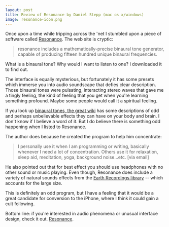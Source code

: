 ```yaml
---
layout: post
title: Review of Resonance by Daniel Stepp (mac os x/windows)
image: resonance-icon.png
---
```



Once upon a time while tripping across the 'net I stumbled upon a piece of software called <a href="http://resonance-asm.com">Resonance</a>. The web site is cryptic:

<blockquote>

resonance includes a mathematically-precise binaural tone generator, capable of producing fifteen hundred unique binaural frequencies.

</blockquote>

What is a binaural tone? Why would I want to listen to one? I downloaded it to find out.

The interface is equally mysterious, but fortunately it has some presets which immerse you into audio soundscape that defies clear description. Those binaural tones were pulsating, interacting stereo waves that gave me a tingly feeling, the kind of feeling that you get when you're learning something profound. Maybe some people would call it a spiritual feeling.

If you look up <a href="http://en.wikipedia.org/wiki/Binaural_beats">binaural tones, the great wiki</a> has some descriptions of odd and perhaps unbelievable effects they can have on your body and brain. I don't know if I believe a word of it. But I do believe there is something odd happening when I listed to Resonance.

The author does because he created the program to help him concentrate:

<blockquote>

I personally use it when I am programming or writing, basically whenever I need a lot of concentration. Others use it for relaxation, sleep aid, meditation, yoga, background noise...etc. [via email]

</blockquote>

He also pointed out that for best effect you should use headphones with no other sound or music playing. Even though, Resonance does include a variety of natural sounds effects from the <a href="http://faculty.virginia.edu/fieldrecording/">Earth Recordings library</a> -- which accounts for the large size.

This is definitely an odd program, but I have a feeling that it would be a great candidate for conversion to the iPhone, where I think it could gain a cult following.

Bottom line: if you're interested in audio phenomena or unusual interface design, check it out. <a href="http://resonance-asm.com">Resonance</a>.
